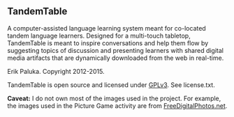 TandemTable
-------------
A computer-assisted language learning system meant for co-located tandem language learners. Designed for a multi-touch tabletop, TandemTable is meant to inspire conversations and help them flow by suggesting topics of discussion and presenting learners with shared digital media artifacts that are dynamically downloaded from the web in real-time.

Erik Paluka. Copyright 2012-2015.

TandemTable is open source and licensed under [GPLv3](http://www.gnu.org/copyleft/gpl.html). See license.txt.

**Caveat:** 
I do not own most of the images used in the project. For example, the images used in the Picture Game activity are from [FreeDigitalPhotos.net](http://www.freedigitalphotos.net/).